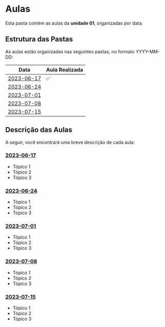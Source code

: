 # Aulas

Esta pasta contém as aulas da **unidade 01**, organizadas por data.

## Estrutura das Pastas

As aulas estão organizadas nas seguintes pastas, no formato YYYY-MM-DD:

| Data       | Aula Realizada |
|------------|----------------|
| [2023-06-17](./2023-06-17) | :white_check_mark: |
| [2023-06-24](./2023-06-24) | |
| [2023-07-01](./2023-07-01) | |
| [2023-07-08](./2023-07-08) | |
| [2023-07-15](./2023-07-15) | |

## Descrição das Aulas

A seguir, você encontrará uma breve descrição de cada aula:

### [2023-06-17](./aulas/2023-06-17)

- Tópico 1
- Tópico 2
- Tópico 3

### [2023-06-24](./aulas/2023-06-24)

- Tópico 1
- Tópico 2
- Tópico 3

### [2023-07-01](./aulas/2023-07-01)

- Tópico 1
- Tópico 2
- Tópico 3

### [2023-07-08](./aulas/2023-07-08)

- Tópico 1
- Tópico 2
- Tópico 3

### [2023-07-15](./aulas/2023-07-15)

- Tópico 1
- Tópico 2
- Tópico 3
